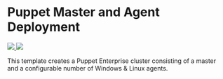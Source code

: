 # Puppet Master and Agent Deployment

<a href="https://portal.azure.com/#create/Microsoft.Template/uri/https%3A%2F%2Fraw.githubusercontent.com%2Fkenazk%2Fazure-quickstart-templates%2Fmaster%2Fpuppet-enterprise-cluster%2Fazuredeploy.json" target="_blank">
    <img src="http://azuredeploy.net/deploybutton.png"/>
</a>

<a href="http://armviz.io/#/?load=https%3A%2F%2Fraw.githubusercontent.com%2Fkenazk%2Fazure-quickstart-templates%2Fmaster%2Fpuppet-enterprise-cluster%2Fazuredeploy.json" target="_blank">
    <img src="http://armviz.io/visualizebutton.png"/>
</a>

This template creates a Puppet Enterprise cluster consisting of a master and a configurable number of Windows & Linux agents.
